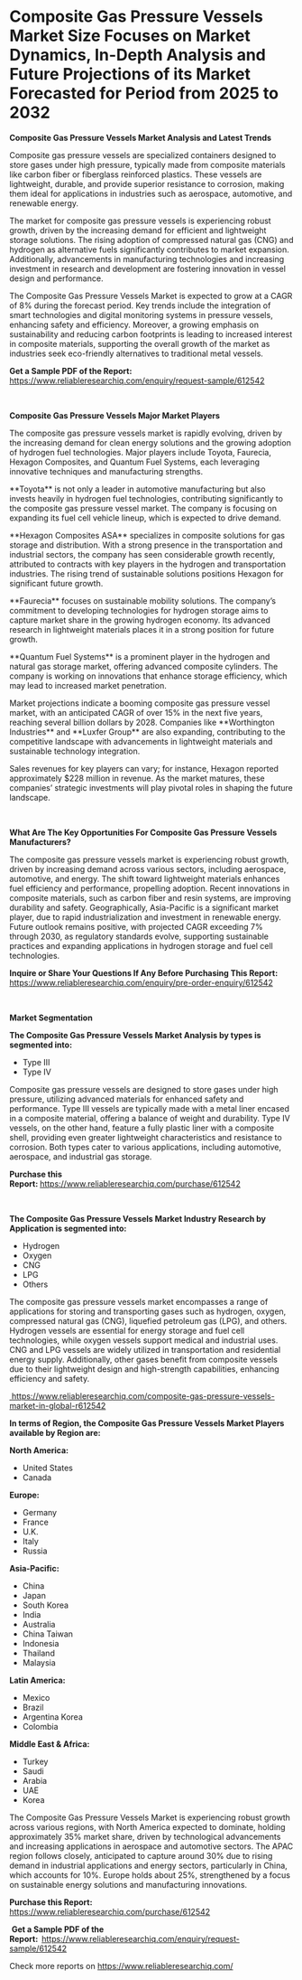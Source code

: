 <p><h1>Composite Gas Pressure Vessels Market Size Focuses on Market Dynamics, In-Depth Analysis and Future Projections of its Market Forecasted for Period from 2025 to 2032</h1></p><p><strong>Composite Gas Pressure Vessels Market Analysis and Latest Trends</strong></p>
<p><p>Composite gas pressure vessels are specialized containers designed to store gases under high pressure, typically made from composite materials like carbon fiber or fiberglass reinforced plastics. These vessels are lightweight, durable, and provide superior resistance to corrosion, making them ideal for applications in industries such as aerospace, automotive, and renewable energy. </p><p>The market for composite gas pressure vessels is experiencing robust growth, driven by the increasing demand for efficient and lightweight storage solutions. The rising adoption of compressed natural gas (CNG) and hydrogen as alternative fuels significantly contributes to market expansion. Additionally, advancements in manufacturing technologies and increasing investment in research and development are fostering innovation in vessel design and performance.</p><p>The Composite Gas Pressure Vessels Market is expected to grow at a CAGR of 8% during the forecast period. Key trends include the integration of smart technologies and digital monitoring systems in pressure vessels, enhancing safety and efficiency. Moreover, a growing emphasis on sustainability and reducing carbon footprints is leading to increased interest in composite materials, supporting the overall growth of the market as industries seek eco-friendly alternatives to traditional metal vessels.</p></p>
<p><strong>Get a Sample PDF of the Report:&nbsp;</strong> <a href="https://www.reliableresearchiq.com/enquiry/request-sample/612542?utm_campaign=2783&utm_medium=2&utm_source=Github&utm_content=ia&utm_term=29032025&utm_id=composite-gas-pressure-vessels">https://www.reliableresearchiq.com/enquiry/request-sample/612542</a></p>
<p>&nbsp;</p>
<p><strong>Composite Gas Pressure Vessels Major Market Players</strong></p>
<p><p>The composite gas pressure vessels market is rapidly evolving, driven by the increasing demand for clean energy solutions and the growing adoption of hydrogen fuel technologies. Major players include Toyota, Faurecia, Hexagon Composites, and Quantum Fuel Systems, each leveraging innovative techniques and manufacturing strengths.</p><p>**Toyota** is not only a leader in automotive manufacturing but also invests heavily in hydrogen fuel technologies, contributing significantly to the composite gas pressure vessel market. The company is focusing on expanding its fuel cell vehicle lineup, which is expected to drive demand.</p><p>**Hexagon Composites ASA** specializes in composite solutions for gas storage and distribution. With a strong presence in the transportation and industrial sectors, the company has seen considerable growth recently, attributed to contracts with key players in the hydrogen and transportation industries. The rising trend of sustainable solutions positions Hexagon for significant future growth.</p><p>**Faurecia** focuses on sustainable mobility solutions. The company’s commitment to developing technologies for hydrogen storage aims to capture market share in the growing hydrogen economy. Its advanced research in lightweight materials places it in a strong position for future growth.</p><p>**Quantum Fuel Systems** is a prominent player in the hydrogen and natural gas storage market, offering advanced composite cylinders. The company is working on innovations that enhance storage efficiency, which may lead to increased market penetration.</p><p>Market projections indicate a booming composite gas pressure vessel market, with an anticipated CAGR of over 15% in the next five years, reaching several billion dollars by 2028. Companies like **Worthington Industries** and **Luxfer Group** are also expanding, contributing to the competitive landscape with advancements in lightweight materials and sustainable technology integration.</p><p>Sales revenues for key players can vary; for instance, Hexagon reported approximately $228 million in revenue. As the market matures, these companies’ strategic investments will play pivotal roles in shaping the future landscape.</p></p>
<p>&nbsp;</p>
<p><strong>What Are The Key Opportunities For Composite Gas Pressure Vessels Manufacturers?</strong></p>
<p><p>The composite gas pressure vessels market is experiencing robust growth, driven by increasing demand across various sectors, including aerospace, automotive, and energy. The shift toward lightweight materials enhances fuel efficiency and performance, propelling adoption. Recent innovations in composite materials, such as carbon fiber and resin systems, are improving durability and safety. Geographically, Asia-Pacific is a significant market player, due to rapid industrialization and investment in renewable energy. Future outlook remains positive, with projected CAGR exceeding 7% through 2030, as regulatory standards evolve, supporting sustainable practices and expanding applications in hydrogen storage and fuel cell technologies.</p></p>
<p><strong>Inquire or Share Your Questions If Any Before Purchasing This Report:</strong> <a href="https://www.reliableresearchiq.com/enquiry/pre-order-enquiry/612542?utm_campaign=2783&utm_medium=2&utm_source=Github&utm_content=ia&utm_term=29032025&utm_id=composite-gas-pressure-vessels">https://www.reliableresearchiq.com/enquiry/pre-order-enquiry/612542</a></p>
<p>&nbsp;</p>
<p><strong>Market Segmentation</strong></p>
<p><strong>The Composite Gas Pressure Vessels Market Analysis by types is segmented into:</strong></p>
<p><ul><li>Type III</li><li>Type IV</li></ul></p>
<p><p>Composite gas pressure vessels are designed to store gases under high pressure, utilizing advanced materials for enhanced safety and performance. Type III vessels are typically made with a metal liner encased in a composite material, offering a balance of weight and durability. Type IV vessels, on the other hand, feature a fully plastic liner with a composite shell, providing even greater lightweight characteristics and resistance to corrosion. Both types cater to various applications, including automotive, aerospace, and industrial gas storage.</p></p>
<p><strong>Purchase this Report:&nbsp;</strong><a href="https://www.reliableresearchiq.com/purchase/612542?utm_campaign=2783&utm_medium=2&utm_source=Github&utm_content=ia&utm_term=29032025&utm_id=composite-gas-pressure-vessels">https://www.reliableresearchiq.com/purchase/612542</a></p>
<p>&nbsp;</p>
<p><strong>The Composite Gas Pressure Vessels Market Industry Research by Application is segmented into:</strong></p>
<p><ul><li>Hydrogen</li><li>Oxygen</li><li>CNG</li><li>LPG</li><li>Others</li></ul></p>
<p><p>The composite gas pressure vessels market encompasses a range of applications for storing and transporting gases such as hydrogen, oxygen, compressed natural gas (CNG), liquefied petroleum gas (LPG), and others. Hydrogen vessels are essential for energy storage and fuel cell technologies, while oxygen vessels support medical and industrial uses. CNG and LPG vessels are widely utilized in transportation and residential energy supply. Additionally, other gases benefit from composite vessels due to their lightweight design and high-strength capabilities, enhancing efficiency and safety.</p></p>
<p><a href="https://www.reliableresearchiq.com/composite-gas-pressure-vessels-market-in-global-r612542?utm_campaign=2783&utm_medium=2&utm_source=Github&utm_content=ia&utm_term=29032025&utm_id=composite-gas-pressure-vessels">&nbsp;https://www.reliableresearchiq.com/composite-gas-pressure-vessels-market-in-global-r612542</a></p>
<p><strong>In terms of Region, the Composite Gas Pressure Vessels Market Players available by Region are:</strong></p>
<p>
    <p> <strong> North America: </strong>
        <ul>
            <li>United States</li>
            <li>Canada</li>
        </ul>
        </p> 
    <p> <strong> Europe: </strong>
        <ul>
            <li>Germany</li>
            <li>France</li>
            <li>U.K.</li>
            <li>Italy</li>
            <li>Russia</li>
        </ul>
        </p> 
    <p> <strong> Asia-Pacific: </strong>
        <ul>
            <li>China</li>
            <li>Japan</li>
            <li>South Korea</li>
            <li>India</li>
            <li>Australia</li>
            <li>China Taiwan</li>
            <li>Indonesia</li>
            <li>Thailand</li>
            <li>Malaysia</li>
        </ul>
        </p> 
    <p> <strong> Latin America: </strong>
        <ul>
            <li>Mexico</li>
            <li>Brazil</li>
            <li>Argentina Korea</li>
            <li>Colombia</li>
        </ul>
        </p> 
    <p> <strong> Middle East & Africa: </strong>
        <ul>
            <li>Turkey</li>
            <li>Saudi</li>
            <li>Arabia</li>
            <li>UAE</li>
            <li>Korea</li>
        </ul>
    </p>
    </p>
<p><p>The Composite Gas Pressure Vessels Market is experiencing robust growth across various regions, with North America expected to dominate, holding approximately 35% market share, driven by technological advancements and increasing applications in aerospace and automotive sectors. The APAC region follows closely, anticipated to capture around 30% due to rising demand in industrial applications and energy sectors, particularly in China, which accounts for 10%. Europe holds about 25%, strengthened by a focus on sustainable energy solutions and manufacturing innovations.</p></p>
<p><strong>Purchase this Report: </strong><a href="https://www.reliableresearchiq.com/purchase/612542?utm_campaign=2783&utm_medium=2&utm_source=Github&utm_content=ia&utm_term=29032025&utm_id=composite-gas-pressure-vessels">https://www.reliableresearchiq.com/purchase/612542</a></p>
<p>&nbsp;<strong>Get a Sample PDF of the Report:&nbsp;&nbsp;</strong><a href="https://www.reliableresearchiq.com/enquiry/request-sample/612542?utm_campaign=2783&utm_medium=2&utm_source=Github&utm_content=ia&utm_term=29032025&utm_id=composite-gas-pressure-vessels">https://www.reliableresearchiq.com/enquiry/request-sample/612542</a></p>
<p><strong></strong></p>
<p>Check more reports on <a href="https://www.reliableresearchiq.com/?utm_campaign=2783&utm_medium=2&utm_source=Github&utm_content=ia&utm_term=29032025&utm_id=composite-gas-pressure-vessels">https://www.reliableresearchiq.com/</a></p>